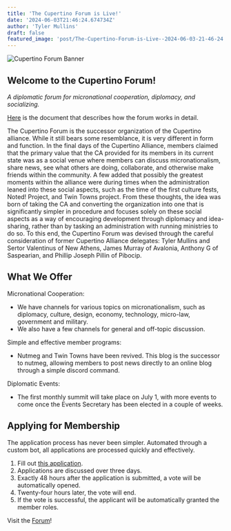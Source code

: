 ```yaml
---
title: 'The Cupertino Forum is Live!'
date: '2024-06-03T21:46:24.674734Z'
author: 'Tyler Mullins'
draft: false
featured_image: 'post/The-Cupertino-Forum-is-Live--2024-06-03-21-46-24.674734/CUPFL.png'
---
```

![Cupertino Forum Banner](https://media.discordapp.net/attachments/1239652375078375555/1247305004897931347/CUPF.png?ex=6661850e&is=6660338e&hm=98ca78d98fcbb24a6cb680fb128346a7427c7fca3076209e2b635d7c03587edb&=&format=webp&quality=lossless&width=1202&height=676)
## Welcome to the Cupertino Forum!
*A diplomatic forum for micronational cooperation, diplomacy, and socializing.*

[Here](https://docs.google.com/document/d/1Up5o60SfCa-snuXolb1Evu0NzBOnzfuRvgzZAtRIrSY/edit?usp=sharing) is the document that describes how the forum works in detail.

The Cupertino Forum is the successor organization of the Cupertino alliance. While it still bears some resemblance, it is very different in form and function.
In the final days of the Cupertino Alliance, members claimed that the primary value that the CA provided for its members in its current state was as a social venue where members can discuss micronationalism, share news, see what others are doing, collaborate, and otherwise make friends within the community. A few added that possibly the greatest moments within the alliance were during times when the administration leaned into these social aspects, such as the time of the first culture fests, Noted! Project, and Twin Towns project. 
From these thoughts, the idea was born of taking the CA and converting the organization into one that is significantly simpler in procedure and focuses solely on these social aspects as a way of encouraging development through diplomacy and idea-sharing, rather than by tasking an administration with running ministries to do so. 
To this end, the Cupertino Forum was devised through the careful consideration of former Cupertino Alliance delegates: Tyler Mullins and Sertor Valentinus of New Athens, James Murray of Avalonia, Anthony G of Saspearian, and Phillip Joseph Pillin of Pibocip.

## What We Offer
Micronational Cooperation:
* We have channels for various topics on micronationalism, such as diplomacy, culture, design, economy, technology, micro-law, government and military.
* We also have a few channels for general and off-topic discussion.

Simple and effective member programs:
* Nutmeg and Twin Towns have been revived. This blog is the successor to nutmeg, allowing members to post news directly to an online blog through a simple discord command.

Diplomatic Events:
* The first monthly summit will take place on July 1, with more events to come once the Events Secretary has been elected in a couple of weeks.

## Applying for Membership
The application process has never been simpler. Automated through a custom bot, all applications are processed quickly and effectively.

1. Fill out [this application](https://forms.gle/5bFVwPWMMWd9VZEU6).
2. Applications are discussed over three days.
3. Exactly 48 hours after the application is submitted, a vote will be automatically opened.
4. Twenty-four hours later, the vote will end.
5. If the vote is successful, the applicant will be automatically granted the member roles.


Visit the [Forum](https://discord.cupertinoalliance.com)!
